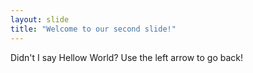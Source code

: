 ```yaml
---
layout: slide
title: "Welcome to our second slide!"
---
```

Didn't I say Hellow World?
Use the left arrow to go back!
